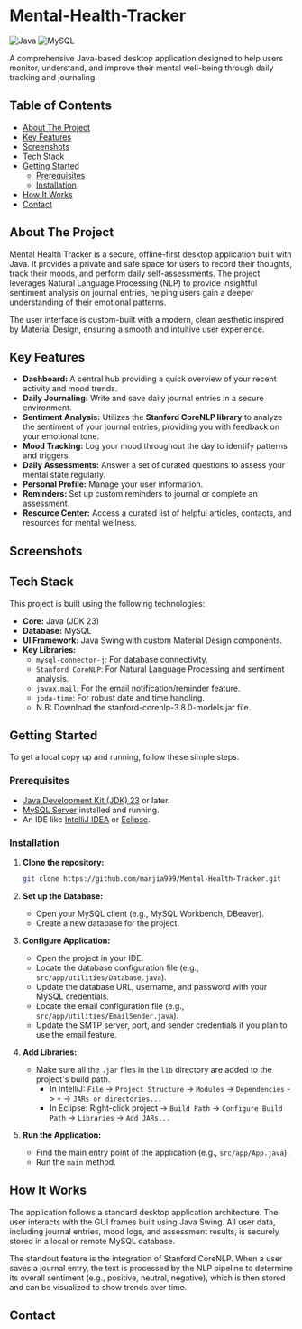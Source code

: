 # Mental-Health-Tracker

![Java](https://img.shields.io/badge/Java-23-blue.svg?style=for-the-badge&logo=java)
![MySQL](https://img.shields.io/badge/MySQL-8.0-orange.svg?style=for-the-badge&logo=mysql)

A comprehensive Java-based desktop application designed to help users monitor, understand, and improve their mental well-being through daily tracking and journaling.

## Table of Contents
- [About The Project](#about-the-project)
- [Key Features](#key-features)
- [Screenshots](#screenshots)
- [Tech Stack](#tech-stack)
- [Getting Started](#getting-started)
  - [Prerequisites](#prerequisites)
  - [Installation](#installation)
- [How It Works](#how-it-works)
- [Contact](#contact)

## About The Project

Mental Health Tracker is a secure, offline-first desktop application built with Java. It provides a private and safe space for users to record their thoughts, track their moods, and perform daily self-assessments. The project leverages Natural Language Processing (NLP) to provide insightful sentiment analysis on journal entries, helping users gain a deeper understanding of their emotional patterns.

The user interface is custom-built with a modern, clean aesthetic inspired by Material Design, ensuring a smooth and intuitive user experience.

## Key Features

- **Dashboard:** A central hub providing a quick overview of your recent activity and mood trends.
- **Daily Journaling:** Write and save daily journal entries in a secure environment.
- **Sentiment Analysis:** Utilizes the **Stanford CoreNLP library** to analyze the sentiment of your journal entries, providing you with feedback on your emotional tone.
- **Mood Tracking:** Log your mood throughout the day to identify patterns and triggers.
- **Daily Assessments:** Answer a set of curated questions to assess your mental state regularly.
- **Personal Profile:** Manage your user information.
- **Reminders:** Set up custom reminders to journal or complete an assessment.
- **Resource Center:** Access a curated list of helpful articles, contacts, and resources for mental wellness.

## Screenshots


## Tech Stack

This project is built using the following technologies:

- **Core:** Java (JDK 23)
- **Database:** MySQL
- **UI Framework:** Java Swing with custom Material Design components.
- **Key Libraries:**
  - `mysql-connector-j`: For database connectivity.
  - `Stanford CoreNLP`: For Natural Language Processing and sentiment analysis.
  - `javax.mail`: For the email notification/reminder feature.
  - `joda-time`: For robust date and time handling.
  - N.B: Download the stanford-corenlp-3.8.0-models.jar file.

## Getting Started

To get a local copy up and running, follow these simple steps.

### Prerequisites

- [Java Development Kit (JDK) 23](https://www.oracle.com/java/technologies/downloads/) or later.
- [MySQL Server](https://dev.mysql.com/downloads/mysql/) installed and running.
- An IDE like [IntelliJ IDEA](https://www.jetbrains.com/idea/) or [Eclipse](https://www.eclipse.org/downloads/).

### Installation

1.  **Clone the repository:**
    ```sh
    git clone https://github.com/marjia999/Mental-Health-Tracker.git
    ```

2.  **Set up the Database:**
    - Open your MySQL client (e.g., MySQL Workbench, DBeaver).
    - Create a new database for the project.

3.  **Configure Application:**
    - Open the project in your IDE.
    - Locate the database configuration file (e.g., `src/app/utilities/Database.java`).
    - Update the database URL, username, and password with your MySQL credentials.
    - Locate the email configuration file (e.g., `src/app/utilities/EmailSender.java`).
    - Update the SMTP server, port, and sender credentials if you plan to use the email feature.

4.  **Add Libraries:**
    - Make sure all the `.jar` files in the `lib` directory are added to the project's build path.
      - In IntelliJ: `File` -> `Project Structure` -> `Modules` -> `Dependencies` -> `+` -> `JARs or directories...`
      - In Eclipse: Right-click project -> `Build Path` -> `Configure Build Path` -> `Libraries` -> `Add JARs...`

5.  **Run the Application:**
    - Find the main entry point of the application (e.g., `src/app/App.java`).
    - Run the `main` method.

## How It Works

The application follows a standard desktop application architecture. The user interacts with the GUI frames built using Java Swing. All user data, including journal entries, mood logs, and assessment results, is securely stored in a local or remote MySQL database.

The standout feature is the integration of Stanford CoreNLP. When a user saves a journal entry, the text is processed by the NLP pipeline to determine its overall sentiment (e.g., positive, neutral, negative), which is then stored and can be visualized to show trends over time.

## Contact

